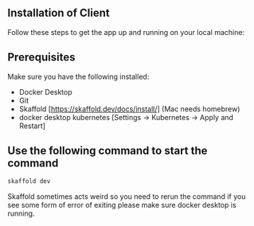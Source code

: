 ## Installation of Client

Follow these steps to get the app up and running on your local machine:

## Prerequisites

Make sure you have the following installed:

- Docker Desktop
- Git
- Skaffold [https://skaffold.dev/docs/install/] (Mac needs homebrew)
- docker desktop kubernetes [Settings -> Kubernetes -> Apply and Restart]

## Use the following command to start the command

```bash
skaffold dev
```
Skaffold sometimes acts weird so you need to rerun the command if you see some form of error of exiting
please make sure docker desktop is running.
